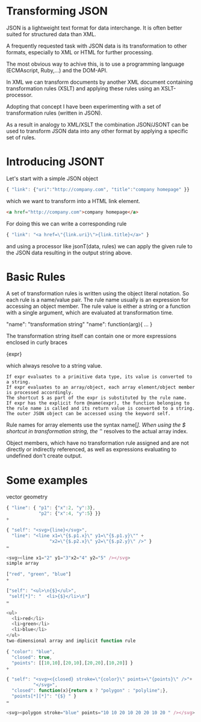 # Transforming JSON
JSON is a lightweight text format for data interchange. It is often better suited for structured data than XML.

A frequently requested task with JSON data is its transformation to other formats, especially to XML or HTML for further processing.

The most obvious way to achive this, is to use a programming language (ECMAscript, Ruby,…) and the DOM-API.

In XML we can transform documents by another XML document containing transformation rules (XSLT) and applying these rules using an XSLT-processor.

Adopting that concept I have been experimenting with a set of transformation rules (written in JSON).

As a result in analogy to XML/XSLT the combination JSON/JSONT can be used to transform JSON data into any other format by applying a specific set of rules.

# Introducing JSONT
Let's start with a simple JSON object

```javascript
{ "link": {"uri":"http://company.com", "title":"company homepage" }}
```
which we want to transform into a HTML link element.

```html
<a href="http://company.com">company homepage</a>
```
For doing this we can write a corresponding rule

```javascript
{ "link": "<a href=\"{link.uri}\">{link.title}</a>" }
```
and using a processor like jsonT(data, rules) we can apply the given rule to the JSON data resulting in the output string above.

# Basic Rules
A set of transformation rules is written using the object literal notation. So each rule is a name/value pair. The rule name usually is an expression for accessing an object member. The rule value is either a string or a function with a single argument, which are evaluated at transformation time.

"name": "transformation string"
"name": function(arg){ … }

The transformation string itself can contain one or more expressions enclosed in curly braces

{expr}

which always resolve to a string value.

```If expr references a rule name, it results in either the transformation string or the return value of the implicit transformation function of that rule.
If expr evaluates to a primitive data type, its value is converted to a string.
If expr evaluates to an array/object, each array element/object member is processed accordingly.
The shortcut $ as part of the expr is substituted by the rule name.
If expr has the explicit form @name(expr), the function belonging to the rule name is called and its return value is converted to a string.
The outer JSON object can be accessed using the keyword self.
```
Rule names for array elements use the syntax name[*]. When using the $ shortcut in transformation string, the '*' resolves to the actual array index.

Object members, which have no transformation rule assigned and are not directly or indirectly referenced, as well as expressions evaluating to undefined don't create output.

# Some examples
vector geometry

```javascript
{ "line": { "p1": {"x":2, "y":3},
            "p2": {"x":4, "y":5} }}
+

{ "self": "<svg>{line}</svg>",
  "line": "<line x1=\"{$.p1.x}\" y1=\"{$.p1.y}\"" +
                "x2=\"{$.p2.x}\" y2=\"{$.p2.y}\" />" }
=

<svg><line x1="2" y1="3"x2="4" y2="5" /></svg>
simple array

["red", "green", "blue"]
+

["self": "<ul>\n{$}</ul>",
 "self[*]": "  <li>{$}</li>\n"]
=

<ul>
  <li>red</li>
  <li>green</li>
  <li>blue</li>
</ul>
two-dimensional array and implicit function rule

{ "color": "blue",
  "closed": true,
  "points": [[10,10],[20,10],[20,20],[10,20]] }
+

{ "self": "<svg><{closed} stroke=\"{color}\" points=\"{points}\" />"+
          "</svg>",
  "closed": function(x){return x ? "polygon" : "polyline";}, 
  "points[*][*]": "{$} " }
=

<svg><polygon stroke="blue" points="10 10 20 10 20 20 10 20 " /></svg>
```
